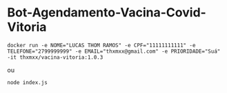 # Bot-Agendamento-Vacina-Covid-Vitoria

`docker run -e NOME="LUCAS THOM RAMOS" -e CPF="11111111111" -e TELEFONE="2799999999" -e EMAIL="thxmxx@gmail.com" -e PRIORIDADE="Suá" -it thxmxx/vacina-vitoria:1.0.3`

ou

`node index.js`


